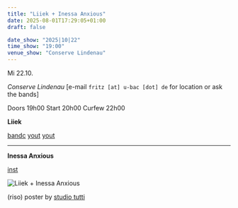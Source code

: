 ```yaml
---
title: "Liiek + Inessa Anxious"
date: 2025-08-01T17:29:05+01:00
draft: false

date_show: "2025|10|22"
time_show: "19:00"
venue_show: "Conserve Lindenau"
---
```


Mi 22.10.

_Conserve Lindenau_
[e-mail `fritz [at] u-bac [dot] de` for location or ask the bands]

Doors 19h00
Start 20h00
Curfew 22h00

**Liiek**

[bandc](https://liiek.bandcamp.com/)
[yout](https://youtu.be/8tX-ztePuAU)
[yout](https://youtu.be/ClKthJXARBA)

---

**Inessa Anxious**

[inst](https://www.instagram.com/inessa.anxious/)

![Liiek + Inessa Anxious](../../posters/2025-10-22.jpg)

(riso) poster by [studio tutti](https://studiotutti.net/)
